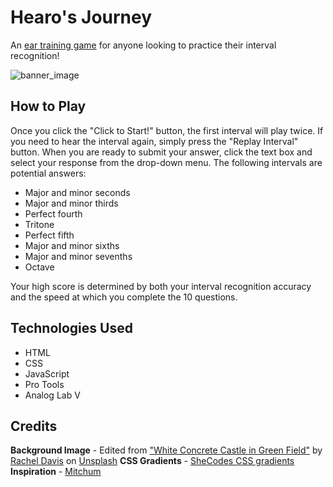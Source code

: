 # Hearo's Journey
An [ear training game](https://hearos-journey.onrender.com/) for anyone looking to practice their interval recognition!

![banner_image](https://i.imgur.com/zJUR1O2.png)

## How to Play
Once you click the "Click to Start!" button, the first interval will play twice. If you need to hear the interval again, simply press the "Replay Interval" button. When you are ready to submit your answer, click the text box and select your response from the drop-down menu. The following intervals are potential answers:

- Major and minor seconds
- Major and minor thirds
- Perfect fourth
- Tritone
- Perfect fifth
- Major and minor sixths
- Major and minor sevenths
- Octave

Your high score is determined by both your interval recognition accuracy and the speed at which you complete the 10 questions.

## Technologies Used
* HTML
* CSS
* JavaScript
* Pro Tools
* Analog Lab V

## Credits
**Background Image** - Edited from ["White Concrete Castle in Green Field"](https://unsplash.com/photos/tn2rBnvIl9I) by [Rachel Davis](https://unsplash.com/@rmaedavis) on [Unsplash](https://unsplash.com/)
**CSS Gradients** - [SheCodes CSS gradients](https://gradients.shecodes.io/)
**Inspiration** - [Mitchum](https://mitchum.blog/)
